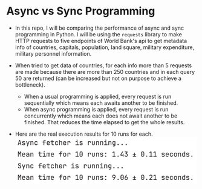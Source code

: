 # Async vs Sync Programming

- In this repo, I will be comparing the performance of async and sync programming in Python. I will be using the `requests` library to make HTTP requests to five endpoints of World Bank's api to get metadata info of countries, capitals, population, land square, military expenditure, military personnel information.

- When tried to get data of countries, for each info more than 5 requests are made because there are more than 250 countries and in each query 50 are returned (can be increased but not on purpose to achieve a bottleneck).
  - When a usual programming is applied, every request is run sequentially which means each awaits another to be finished.
  - When async programming is applied, every request is run concurrently which means each does not await another to be finished. That reduces the time elapsed to get the whole results.
- Here are the real execution results for 10 runs for each.
![Async vs Sync](./images/run_times.jpg)